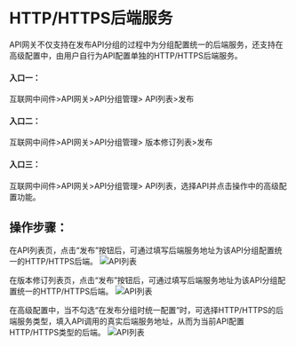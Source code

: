 # HTTP/HTTPS后端服务

API网关不仅支持在发布API分组的过程中为分组配置统一的后端服务，还支持在高级配置中，由用户自行为API配置单独的HTTP/HTTPS后端服务。

#### 入口一：
互联网中间件>API网关>API分组管理> API列表>发布

#### 入口二：
互联网中间件>API网关>API分组管理> 版本修订列表>发布

#### 入口三：
互联网中间件>API网关>API分组管理> API列表，选择API并点击操作中的高级配置功能。


## 操作步骤：

在API列表页，点击“发布”按钮后，可通过填写后端服务地址为该API分组配置统一的HTTP/HTTPS后端。
 ![API列表](../../../../../image/Internet-Middleware/API-Gateway/back-end-HTTP1.png)

在版本修订列表页，点击“发布”按钮后，可通过填写后端服务地址为该API分组配置统一的HTTP/HTTPS后端。
 ![API列表](../../../../../image/Internet-Middleware/API-Gateway/back-end-HTTP2.png)

在高级配置中，当不勾选“在发布分组时统一配置”时，可选择HTTP/HTTPS的后端服务类型，填入API调用的真实后端服务地址，从而为当前API配置HTTP/HTTPS类型的后端。
 ![API列表](../../../../../image/Internet-Middleware/API-Gateway/back-end-HTTP3.png)





